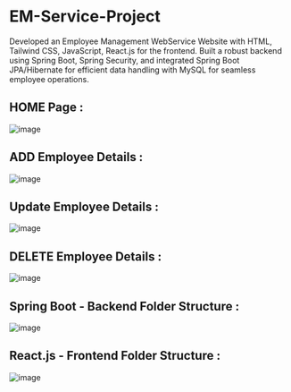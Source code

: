# EM-Service-Project
Developed an Employee Management WebService Website with HTML, Tailwind CSS, JavaScript, React.js for the frontend.
Built a robust backend using Spring Boot, Spring Security, and integrated Spring Boot JPA/Hibernate for efficient data handling with MySQL for seamless employee operations.

## HOME Page :
![image](https://github.com/RecursiveShivam/EM-Service-Project/assets/156799793/def179d7-4c41-4f98-93b9-17074e302a17)

## ADD Employee Details :
![image](https://github.com/RecursiveShivam/EM-Service-Project/assets/156799793/d35df61e-5770-43e4-8821-d0534c94d51a)

## Update Employee Details :
![image](https://github.com/RecursiveShivam/EM-Service-Project/assets/156799793/8685e1f4-c5c5-4e62-a68f-71234f70bf33)

## DELETE Employee Details :
![image](https://github.com/RecursiveShivam/EM-Service-Project/assets/156799793/53ab2bde-301e-44ba-9dc7-aa5e023044e8)

## Spring Boot - Backend Folder Structure :
![image](https://github.com/RecursiveShivam/EM-Service-Project/assets/156799793/24a10f21-3f1d-4f01-be75-ca56ad4d8f9c)

## React.js - Frontend Folder Structure :
![image](https://github.com/RecursiveShivam/EM-Service-Project/assets/156799793/6e7ae7e3-2c79-4189-ab25-c1a2ef27903a)
